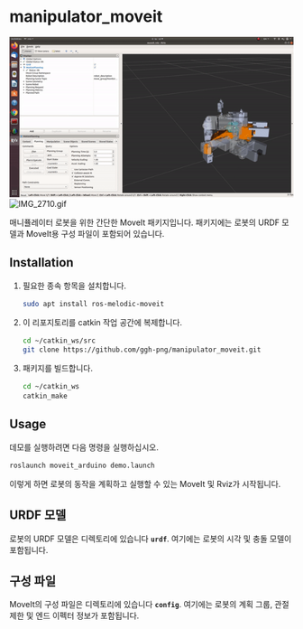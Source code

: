 # **manipulator_moveit**

![ezgif.com-gif-maker.gif](ezgif.com-gif-maker.gif)
![IMG_2710.gif](IMG_2710.gif)

매니퓰레이터 로봇을 위한 간단한 MoveIt 패키지입니다. 패키지에는 로봇의 URDF 모델과 MoveIt용 구성 파일이 포함되어 있습니다.

## ****Installation****

1. 필요한 종속 항목을 설치합니다.
    
    ```bash
    sudo apt install ros-melodic-moveit
    ```
    
2. 이 리포지토리를 catkin 작업 공간에 복제합니다.
    
    ```bash
    cd ~/catkin_ws/src
    git clone https://github.com/ggh-png/manipulator_moveit.git
    ```
    
3. 패키지를 빌드합니다.
    
    ```bash
    cd ~/catkin_ws
    catkin_make
    ```
    

## ****Usage****

데모를 실행하려면 다음 명령을 실행하십시오.

```bash
roslaunch moveit_arduino demo.launch 
```

이렇게 하면 로봇의 동작을 계획하고 실행할 수 있는 MoveIt 및 Rviz가 시작됩니다.

## **URDF 모델**

로봇의 URDF 모델은 디렉토리에 있습니다 **`urdf`**. 여기에는 로봇의 시각 및 충돌 모델이 포함됩니다.

## **구성 파일**

MoveIt의 구성 파일은 디렉토리에 있습니다 **`config`**. 여기에는 로봇의 계획 그룹, 관절 제한 및 엔드 이펙터 정보가 포함됩니다.
